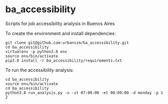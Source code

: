 # ba_accessibility
Scripts for job accessibility analysis in Buenos Aires

To create the environment and install dependencies:
```
git clone git@github.com:urbansim/ba_accessibility.git
cd ba_accessibility
virtualenv -p python3.8 env
source env/bin/activate
pip3.8 install -r ba_accessibility/requirements.txt
```


To run the accessibility analysis:
```
cd ba_accessibility
source env/bin/activate
cd ba_accessibility
python3.8 run_analysis.py -u -st 07:00:00 -et 08:00:00 -d monday -p 1 2
```

